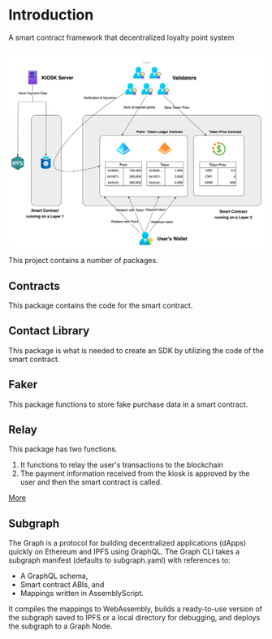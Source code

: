 # Introduction

A smart contract framework that decentralized loyalty point system

![img.png](packages%2Fdocs%2Fimg.png)

This project contains a number of packages.

## Contracts

This package contains the code for the smart contract.


## Contact Library

This package is what is needed to create an SDK by utilizing the code of the smart contract.

## Faker

This package functions to store fake purchase data in a smart contract.

## Relay

This package has two functions.
1. It functions to relay the user's transactions to the blockchain
2. The payment information received from the kiosk is approved by the user and then the smart contract is called.

[More](./packages/relay/README.md)

## Subgraph

The Graph is a protocol for building decentralized applications (dApps) quickly on Ethereum and IPFS using GraphQL. 
The Graph CLI takes a subgraph manifest (defaults to subgraph.yaml) with references to:
- A GraphQL schema,
- Smart contract ABIs, and
- Mappings written in AssemblyScript.

It compiles the mappings to WebAssembly, builds a ready-to-use version of the subgraph saved to IPFS or a local directory for debugging, and deploys the subgraph to a Graph Node.
